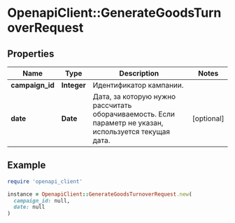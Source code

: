 # OpenapiClient::GenerateGoodsTurnoverRequest

## Properties

| Name | Type | Description | Notes |
| ---- | ---- | ----------- | ----- |
| **campaign_id** | **Integer** | Идентификатор кампании. |  |
| **date** | **Date** | Дата, за которую нужно рассчитать оборачиваемость. Если параметр не указан, используется текущая дата. | [optional] |

## Example

```ruby
require 'openapi_client'

instance = OpenapiClient::GenerateGoodsTurnoverRequest.new(
  campaign_id: null,
  date: null
)
```

